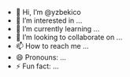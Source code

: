 - 👋 Hi, I’m @yzbekico
- 👀 I’m interested in ...
- 🌱 I’m currently learning ...
- 💞️ I’m looking to collaborate on ...
- 📫 How to reach me ...
- 😄 Pronouns: ...
- ⚡ Fun fact: ...

<!---
yzbekico/yzbekico is a ✨ special ✨ repository because its `README.md` (this file) appears on your GitHub profile.
You can click the Preview link to take a look at your changes.
--->
